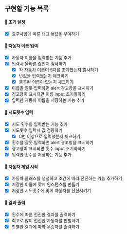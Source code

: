 ## 구현할 기능 목록

#### 📌 초기 설정

- [x] 요구사항에 따른 태그 id값을 부여하기

#### 📌 자동차 이름 입력

- [x] 자동자 이름을 입력받는 기능 추가
- [x] 입력시 올바른 값인지 검사하기
  - [x] 각 자동차 이름이 5자를 초과했는지 검사하기
  - [x] 빈값을 입력했는지 체크하기
  - [x] 중복된 이름이 있는지 체크하기
- [x] 이름을 잘못 입력하면 alert 경고창을 표시하기
- [x] 경고창이 표시되면 이름 input 초기화하기
- [x] 입력한 자동차 이름을 저장하는 기능 추가

#### 📌 시도횟수 입력

- [x] 시도 횟수를 입력받는 기능 추가
- [x] 시도횟수 입력시 값 검증하기
  - [x] 0번 이상으로 입력했는지 체크하기
- [x] 횟수를 잘못 입력하면 alert 경고창을 표시하기
- [x] 경고창이 표시되면 횟수 input 초기화하기
- [x] 입력한 횟수를 저장하는 기능 추가

#### 📌 자동차 게임 시작

- [x] 자동차 클래스를 생성하고 조건에 따라 전진하는 기능 추가하기
- [x] 저장한 이름에 맞게 인스턴스를 만들기
- [x] 저장한 시도횟수에 맞게 자동차를 전진시키기

#### 📌 결과 출력

- [x] 횟수에 따른 전진한 결과를 출력하기
- [x] 최고로 많이 전진한 자동차를 판별하기
- [x] 판별한 결과에 따라 우승자를 출력하기

<br>

<!-- ## 폴더구조

```
src
├── js
│ ├── classes
│ │   ├── Car.js
│ │   └── Game.js
│ ├── components
│ │   ├── App.js
│ │   ├── CountInput.js
│ │   ├── NameInput.js
│ │   └── GameResult.js
│ ├── constants
│ ├── utils
│ └── index.js
└── index.html
```

## 구현 과정

- 1주차에는 모든 기능을 하나의 클래스로 구현했는데ㄴ, 2주차에는 클래스를 나누어서 구현해보았습니다.
- 이름을 입력하는 NameInput, 횟수를 입력하는 CountInput, 결과를 출력하는 Result로 나누었는데, 문제는 이렇게 나누었더니 이름과 횟수를 서로 다른 클래스에서 사용할 수 없는것이였습니다.
- 따라서 App에서 setState라는 함수를 각각의 클래스로 넘겨서 이름과 숫자를 저장하는 식으로 구현해보았고, 이 저장된 값을 통해서 Result에서 결과를 출력할 수 있도록 구현했습니다. -->
